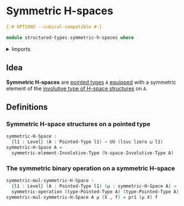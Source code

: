 # Symmetric H-spaces

```agda
{-# OPTIONS --cubical-compatible #-}

module structured-types.symmetric-h-spaces where
```

<details><summary>Imports</summary>

```agda
open import foundation.dependent-pair-types
open import foundation.symmetric-operations
open import foundation.universe-levels

open import structured-types.involutive-type-of-h-space-structures
open import structured-types.pointed-types
open import structured-types.symmetric-elements-involutive-types
```

</details>

## Idea

**Symmetric H-spaces** are [pointed types](structured-types.pointed-types.md)
`A` [equipped](foundation.structure.md) with a symmetric element of the
[involutive type of H-space structures](structured-types.involutive-type-of-h-space-structures.md)
on `A`.

## Definitions

### Symmetric H-space structures on a pointed type

```agda
symmetric-H-Space :
  {l1 : Level} (A : Pointed-Type l1) → UU (lsuc lzero ⊔ l1)
symmetric-H-Space A =
  symmetric-element-Involutive-Type (h-space-Involutive-Type A)
```

### The symmetric binary operation on a symmetric H-space

```agda
symmetric-mul-symmetric-H-Space :
  {l1 : Level} (A : Pointed-Type l1) (μ : symmetric-H-Space A) →
  symmetric-operation (type-Pointed-Type A) (type-Pointed-Type A)
symmetric-mul-symmetric-H-Space A μ (X , f) = pr1 (μ X) f
```
